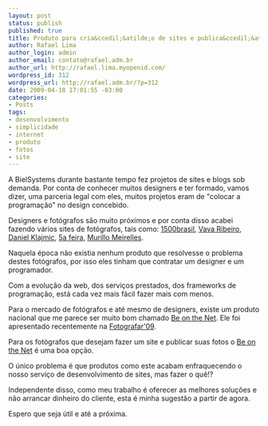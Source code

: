 ```yaml
--- 
layout: post
status: publish
published: true
title: Produto para cria&ccedil;&atilde;o de sites e publica&ccedil;&atilde;o de fotos na internet
author: Rafael Lima
author_login: admin
author_email: contato@rafael.adm.br
author_url: http://rafael.lima.myopenid.com/
wordpress_id: 312
wordpress_url: http://rafael.adm.br/?p=312
date: 2009-04-18 17:01:55 -03:00
categories: 
- Posts
tags: 
- desenvolvimento
- simplicidade
- internet
- produto
- fotos
- site
---
```

A BielSystems durante bastante tempo fez projetos de sites e blogs sob demanda. Por conta de conhecer muitos designers e ter formado, vamos dizer, uma parceria legal com eles, muitos projetos eram de "colocar a programa&ccedil;&atilde;o" no design concebido.

Designers e fot&oacute;grafos s&atilde;o muito pr&oacute;ximos e por conta disso acabei fazendo v&aacute;rios sites de fot&oacute;grafos, tais como: <a href="http://1500brasil.com">1500brasil</a>, <a href="http://vavaribeiro.com">Vava Ribeiro</a>, <a href="http://danielklajmic.com">Daniel Klajmic</a>, <a href="http://quinta-feira.org">5a feira</a>, <a href="http://murillomeirelles.com">Murillo Meirelles</a>.

Naquela &eacute;poca n&atilde;o existia nenhum produto que resolvesse o problema destes fot&oacute;grafos, por isso eles tinham que contratar um designer e um programador.

Com a evolu&ccedil;&atilde;o da web, dos servi&ccedil;os prestados, dos frameworks de programa&ccedil;&atilde;o, est&aacute; cada vez mais f&aacute;cil fazer mais com menos.

Para o mercado de fot&oacute;grafos e at&eacute; mesmo de designers, existe um produto nacional que me parece ser muito bom chamado <a href="http://beonthe.net">Be on the Net</a>. Ele foi apresentado recentemente na <a href="http://www.feirafotografar.com.br/">Fotografar'09</a>.

Para os fot&oacute;grafos que desejam fazer um site e publicar suas fotos o <a href="http://beonthe.net/">Be on the Net</a> &eacute; uma boa op&ccedil;&atilde;o.

O &uacute;nico problema &eacute; que produtos como este acabam enfraquecendo o nosso servi&ccedil;o de desenvolvimento de sites, mas fazer o qu&ecirc;!?

Independente disso, como meu trabalho &eacute; oferecer as melhores solu&ccedil;&otilde;es e n&atilde;o arrancar dinheiro do cliente, esta &eacute; minha sugest&atilde;o a partir de agora.

Espero que seja &uacute;til e at&eacute; a pr&oacute;xima.
